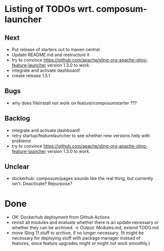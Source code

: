 # Listing of TODOs wrt. composum-launcher

## Next

- Put release of starters out to maven central
- Update README.md and restructure it
- try to convince https://github.com/apache/sling-org-apache-sling-feature-launcher version 1.3.0 to work.
- integrate and activate dashboard!
- create release 1.5.1

## Bugs

- why does fileinstall not work on feature/composumstarter ???

## Backlog

- integrate and activate dashboard!
- retry startup/featurelauncher to see whether new versions help with problems
- try to convince https://github.com/apache/sling-org-apache-sling-feature-launcher version 1.3.0 to work.

## Unclear

- dockerhub: composum/pages sounds like the real thing, but currently isn't. Deactivate? Repurpose?

# Done

- OK: Dockerhub deployment from Github Actions
- revisit all modules and evaluate whether there is an update necessary or whether they can be archived. -> Output:
  Modules.md, extend TODO.md
- move Sling 11 stuff to archive, if no longer necessary. (It might be necessary for deploying stuff with package
  manager instead of features, since feature upgrades might or might not work smoothly.)
